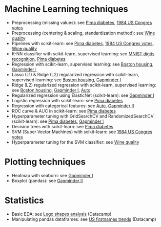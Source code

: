 # Machine Learning techniques
- Preprocessing (missing values): see [Pima diabetes](PIMA%20Indians/K-NN%20classifier%20diabetes.ipynb), [1984 US Congres votes](1984%20US%20Congres%20votes/Supervised%20Learning%20with%20scikit-learn.ipynb)
- Preprocessing (centering & scaling, standardization method): see [Wine quality](Wine/Wine.ipynb)
- Pipelines with scikit-learn: see [Pima diabetes](PIMA%20Indians/K-NN%20classifier%20diabetes.ipynb), [1984 US Congres votes](1984%20US%20Congres%20votes/Supervised%20Learning%20with%20scikit-learn.ipynb), [Wine quality](Wine/Wine.ipynb)
- K-NN classifier with scikit-learn, supervised learning: see [MNIST digits recognition](MNIST%20digits%20recognition/K-NN%20classifier%20with%20scikit-learn%20(supervised%20learning).ipynb), [Pima diabetes](PIMA%20Indians/K-NN%20classifier%20diabetes.ipynb)
- Regression with scikit-learn, supervised learning: see [Boston housing](Boston%20housing/Regression%20with%20scikit-learn%20(supervised%20learning).ipynb), [Gapminder I](Gapminder/Regression%20with%20scikit-learn%20(supervised%20learning).ipynb)
- Lasso (L1) & Ridge (L2) regularized regression with scikit-learn, supervised learning: see [Boston housing](Boston%20housing/Regression%20with%20scikit-learn%20(supervised%20learning).ipynb), [Gapminder I](Gapminder/Regression%20with%20scikit-learn%20(supervised%20learning).ipynb)
- Ridge (L2) regularized regression with scikit-learn, supervised learning: see [Boston housing](Boston%20housing/Regression%20with%20scikit-learn%20(supervised%20learning).ipynb), [Gapminder I](Gapminder/Regression%20with%20scikit-learn%20(supervised%20learning).ipynb), [Auto](Automobile/Data%20Preprocessing.ipynb)
- Regularized regression using ElasticNet (scikit-learn): see [Gapminder I](Gapminder/Regression%20with%20scikit-learn%20(supervised%20learning).ipynb)
- Logistic regression with scikit-learn: see [Pima diabetes](PIMA%20Indians/K-NN%20classifier%20diabetes.ipynb)
- Regression with categorical features: see [Auto](Automobile/Data%20Preprocessing.ipynb), [Gapminder II](Gapminder/Regression%20with%20categorical%20features.ipynb)
- ROC curve & AUC in scikit-learn: see [Pima diabetes](PIMA%20Indians/K-NN%20classifier%20diabetes.ipynb)
- Hyperparameter tuning with GridSearchCV and RandomizedSearchCV (scikit-learn): see [Pima diabetes](PIMA%20Indians/K-NN%20classifier%20diabetes.ipynb), [Gapminder I](Gapminder/Regression%20with%20scikit-learn%20(supervised%20learning).ipynb)
- Decision trees with scikit-learn: see [Pima diabetes](PIMA%20Indians/K-NN%20classifier%20diabetes.ipynb)
- SVM (Super Vector Machines) with scikit-learn: see [1984 US Congres votes](1984%20US%20Congres%20votes/Supervised%20Learning%20with%20scikit-learn.ipynb)
- Hyperparameter tuning for the SVM classifier: see [Wine quality](Wine/Wine.ipynb)


# Plotting techniques
- Heatmap with seaborn: see [Gapminder I](Gapminder/Regression%20with%20scikit-learn%20(supervised%20learning).ipynb)
- Boxplot (pandas): see [Gapminder II](Gapminder/Regression%20with%20categorical%20features.ipynb)

# Statistics
- Basic EDA: see [Lego shapes analysis](Legos/Legos.ipynb) (Datacamp)
- Manipulating pandas dataframes: see [US firstnames trends](NamesAnalysis/NamesAnalysis.ipynb) (Datacamp)
